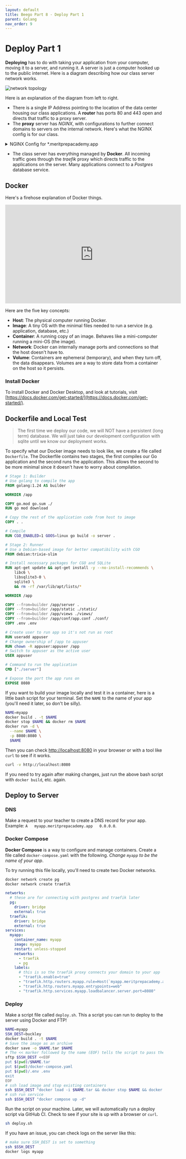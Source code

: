 ```yaml
---
layout: default
title: Beego Part 8 - Deploy Part 1
parent: Golang
nav_order: 9
---
```


# Deploy Part 1

**Deploying** has to do with taking your application from your computer, moving it to a server, and running it. A server is just a computer hooked up to the public internet. Here is a diagram describing how our class server network works.

![network topology](/assets/images/go/nginx.drawio.svg)

Here is an explanation of the diagram from left to right.

- There is a single IP Address pointing to the location of the data center housing our class applications. A **router** has ports 80 and 443 open and directs that traffic to a proxy server.
- The **proxy** server has *NGINX*, with configurations to further connect domains to servers on the internal network. Here's what the NGINX config is for our class.

<details markdown="block">
<summary>NGINX Config for *.meritprepacademy.app</summary>

```nginx
server {
    listen 443 ssl;
    server_name *.meritprepacademy.app;

    # actual values redacted
    # created with certbot for the wildcard domain
    ssl_certificate /some/file/created/by/certbot;
    ssl_certificate_key /some/other/file/created/by/certbot;

    location / {
        # actual internal ip address redacted
        # forwards to a different server
        proxy_pass http://0.0.0.0:80;
        proxy_set_header Host $host;
        proxy_set_header X-Real-IP $remote_addr;
        proxy_set_header X-Forwarded-For $proxy_add_x_forwarded_for;
        proxy_set_header X-Forwarded-Proto $scheme;
    }
}

server {
    listen 80;
    server_name *.meritprepacademy.app;
    return 301 https://$host$request_uri;  # Redirect HTTP to HTTPS
}
```

</details>

- The class server has everything managed by **Docker**. All incoming traffic goes through the *traefik* proxy which directs traffic to the applications on the server. Many applications connect to a *Postgres* database service.

## Docker

Here's a firehose explanation of Docker things.

<iframe width="560" height="315" src="https://www.youtube-nocookie.com/embed/rIrNIzy6U_g?si=HSyW4Aeecq6r-9sE" title="YouTube video player" frameborder="0" allow="accelerometer; autoplay; clipboard-write; encrypted-media; gyroscope; picture-in-picture; web-share" referrerpolicy="strict-origin-when-cross-origin" allowfullscreen></iframe>

Here are the five key concepts:

- **Host**: The physical computer running Docker.
- **Image**: A tiny OS with the minimal files needed to run a service (e.g. application, database, etc.)
- **Container**: A running copy of an image. Behaves like a mini-computer running a mini-OS (the image).
- **Network**: Docker can internally manage ports and connections so that the host doesn't have to.
- **Volume**: Containers are ephemeral (temporary), and when they turn off, the data disappears. Volumes are a way to store data from a container on the host so it persists.

### Install Docker

To install Docker and Docker Desktop, and look at tutorials, visit [https://docs.docker.com/get-started/](https://docs.docker.com/get-started/).

## Dockerfile and Local Test

> The first time we deploy our code, we will NOT have a persistent (long term) database. We will just take our development configuration with sqlite until we know our deployment works.

To specify what our Docker image needs to look like, we create a file called `Dockerfile`. The Dockerfile contains two stages, the first compiles our Go application and the second runs the application. This allows the second to be more minimal since it doesn't have to worry about compilation.

```dockerfile
# Stage 1: Builder
# Use golang to compile the app
FROM golang:1.24 AS builder

WORKDIR /app

COPY go.mod go.sum ./
RUN go mod download

# Copy the rest of the application code from host to image
COPY . .

# Compile
RUN CGO_ENABLED=1 GOOS=linux go build -o server .

# Stage 2: Runner
# Use a Debian-based image for better compatibility with CGO
FROM debian:trixie-slim

# Install necessary packages for CGO and SQLite
RUN apt-get update && apt-get install -y --no-install-recommends \
    libc6 \
    libsqlite3-0 \
    sqlite3 \
    && rm -rf /var/lib/apt/lists/*

WORKDIR /app

COPY --from=builder /app/server .
COPY --from=builder /app/static ./static/
COPY --from=builder /app/views ./views/
COPY --from=builder /app/conf/app.conf ./conf/
COPY .env .env

# Create user to run app so it's not run as root
RUN useradd appuser
# Change ownership of /app to appuser
RUN chown -R appuser:appuser /app
# Switch to appuser as the active user
USER appuser

# Command to run the application
CMD ["./server"]

# Expose the port the app runs on
EXPOSE 8080
```

If you want to build your image locally and test it in a container, here is a little bash script for your terminal. Set the `NAME` to the name of your app (you'll need it later, so don't be silly).

```sh
NAME=myapp
docker build . -t $NAME
docker stop $NAME && docker rm $NAME
docker run -d \
  --name $NAME \
  -p 8080:8080 \
  $NAME
```

Then you can check [http://localhost:8080](http://localhost:8080) in your browser or with a tool like `curl` to see if it works.

```sh
curl -v http://localhost:8080
```

If you need to try again after making changes, just run the above bash script with `docker build`, etc. again.

## Deploy to Server

### DNS

Make a request to your teacher to create a DNS record for your app. Example: `A   myapp.meritprepacademy.app   0.0.0.0`.

### Docker Compose

**Docker Compose** is a way to configure and manage containers. Create a file called `docker-compose.yaml` with the following. *Change `myapp` to be the name of your app*.

To try running this file locally, you'll need to create two Docker networks.

```bash
docker network create pg
docker network create traefik
```

```yaml
networks:
  # these are for connecting with postgres and traefik later
  pg:
    driver: bridge
    external: true
  traefik:
    driver: bridge
    external: true
services:
  myapp:
    container_name: myapp
    image: myapp
    restart: unless-stopped
    networks:
      - traefik
      - pg
    labels:
      # this is so the traefik proxy connects your domain to your app
      - "traefik.enable=true"
      - "traefik.http.routers.myapp.rule=Host(`myapp.meritprepacademy.app`)"
      - "traefik.http.routers.myapp.entrypoints=web"
      - "traefik.http.services.myapp.loadbalancer.server.port=8080"
```

### Deploy

Make a script file called `deploy.sh`. This a script you can run to deploy to the server using Docker and FTP! 

```sh
NAME=myapp
SSH_DEST=buckley
docker build . -t $NAME
# Save the image as an archive
docker save -o $NAME.tar $NAME
# The << marker followed by the name (EOF) tells the script to pass the following lines until the name is found at the beginning of the line (by itself).
sftp $SSH_DEST <<EOF
put $(pwd)/$NAME.tar
put $(pwd)/docker-compose.yaml
put $(pwd)/.env .env
exit
EOF
# ssh load image and stop existing containers
ssh $SSH_DEST "docker load -i $NAME.tar && docker stop $NAME && docker rm $NAME" 
# ssh run service
ssh $SSH_DEST "docker compose up -d" 
```

Run the script on your machine. Later, we will automatically run a deploy script via GitHub CI. Check to see if your site is up with a browser or `curl`.

```sh
sh deploy.sh
```

If you have an issue, you can check logs on the server like this:

```sh
# make sure SSH_DEST is set to something
ssh $SSH_DEST
docker logs myapp
```
